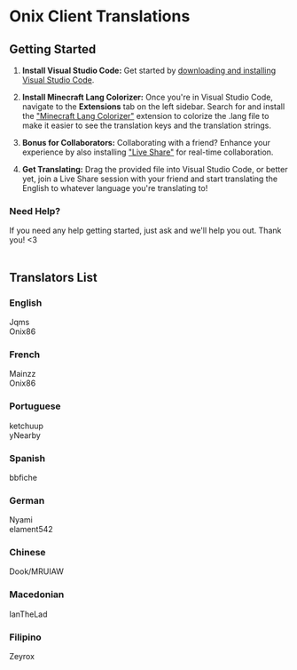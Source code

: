 # Onix Client Translations

## Getting Started
1. **Install Visual Studio Code:** Get started by [downloading and installing Visual Studio Code](https://code.visualstudio.com/).

2. **Install Minecraft Lang Colorizer:** Once you're in Visual Studio Code, navigate to the **Extensions** tab on the left sidebar.
Search for and install the ["Minecraft Lang Colorizer"](<https://marketplace.visualstudio.com/items?itemName=zz5840.minecraft-lang-colorizer>) extension to colorize the .lang file to make it easier to see the translation keys and the translation strings.

4. **Bonus for Collaborators:** Collaborating with a friend? Enhance your experience by also installing ["Live Share"](<https://marketplace.visualstudio.com/items?itemName=MS-vsliveshare.vsliveshare>) for real-time collaboration.

5. **Get Translating:** Drag the provided file into Visual Studio Code, or better yet, join a Live Share session with your friend and start translating the English to whatever language you're translating to!

### Need Help?
If you need any help getting started, just ask and we'll help you out.
Thank you! <3
<br><br>
## Translators List
### English
Jqms<br>
Onix86

### French
Mainzz<br>
Onix86

### Portuguese
ketchuup<br>
yNearby<br>

### Spanish
bbfiche<br>

### German
Nyami<br>
elament542

### Chinese
Dook/MRUIAW<br>

### Macedonian
IanTheLad<br>

### Filipino
Zeyrox<br>
